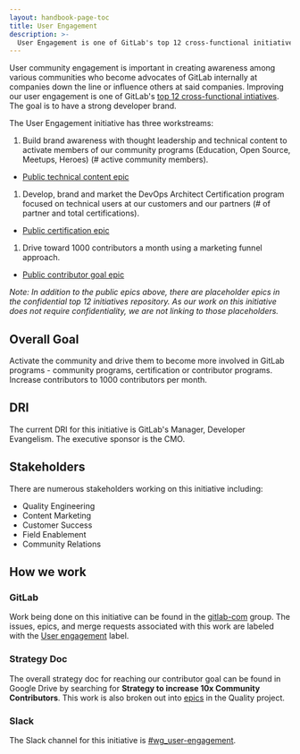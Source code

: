 ```yaml
---
layout: handbook-page-toc
title: User Engagement
description: >-
  User Engagement is one of GitLab's top 12 cross-functional initiatives. The goal is to strengthen our developer brand and increase contributors per month to GitLab.
---
```


User community engagement is important in creating awareness among various communities who become advocates of GitLab internally at companies down the line or influence others at said companies. Improving our user engagement is one of GitLab's [top 12 cross-functional intiatives](company/team/structure/working-groups/#12-cross-functional-initiatives). The goal is to have a strong developer brand.

The User Engagement initiative has three workstreams:
1. Build brand awareness with thought leadership and technical content to activate members of our community programs (Education, Open Source, Meetups, Heroes) (# active community members).
  * [Public technical content epic](https://gitlab.com/groups/gitlab-com/-/epics/1795)
1. Develop, brand and market the DevOps Architect Certification program focused on technical users at our customers and our partners (# of partner and total certifications).
  * [Public certification epic](https://gitlab.com/groups/gitlab-com/customer-success/professional-services-group/-/epics/1277)
1. Drive toward 1000 contributors a month using a marketing funnel approach.
  * [Public contributor goal epic](https://gitlab.com/groups/gitlab-com/-/epics/1796)

*Note: In addition to the public epics above, there are placeholder epics in the confidential top 12 initiatives repository. As our work on this initiative does not require confidentiality, we are not linking to those placeholders.*

## Overall Goal
Activate the community and drive them to become more involved in GitLab programs - community programs, certification or contributor programs. Increase contributors to 1000 contributors per month.

## DRI 

The current DRI for this initiative is GitLab's Manager, Developer Evangelism. The executive sponsor is the CMO. 

## Stakeholders

There are numerous stakeholders working on this initiative including:
* Quality Engineering
* Content Marketing
* Customer Success
* Field Enablement
* Community Relations

## How we work

### GitLab
Work being done on this initiative can be found in the [gitlab-com](https://gitlab.com/gitlab-com) group. The issues, epics, and merge requests associated with this work are labeled with the [User engagement](https://gitlab.com/groups/gitlab-com/-/labels?subscribed=&search=User+engagement) label. 

### Strategy Doc

The overall strategy doc for reaching our contributor goal can be found in Google Drive by searching for **Strategy to increase 10x Community Contributors**. This work is also broken out into [epics](https://gitlab.com/groups/gitlab-com/quality/-/epics?state=opened&page=1&sort=start_date_desc&label_name[]=User+engagement) in the Quality project. 

### Slack 
The Slack channel for this initiative is [#wg_user-engagement](https://gitlab.slack.com/archives/C037L2E7RST). 

